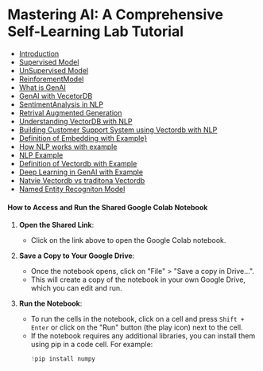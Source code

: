 #  Mastering AI: A Comprehensive Self-Learning Lab Tutorial
- [Introduction](https://colab.research.google.com/drive/1nz_dIE2Vgaua3lEvxjgxa9i02gZq8Dvo?usp=sharing)
- [Supervised Model](https://colab.research.google.com/drive/1Ze4mZuFP8ZNPrKrQYUZGFsPl33nIWT3o?usp=sharing)
- [UnSupervised Model](https://colab.research.google.com/drive/1dAsB2QwmduKZz4r2BFsuMIssOJZSYmXa?usp=sharing)
- [ReinforementModel](https://colab.research.google.com/drive/1u9s_JhxPtUYAj8kCLmhNVsFmVrYJ83Om?usp=sharing)
- [What is GenAI](https://colab.research.google.com/drive/1bWdByb0cuxnezCFEXIWFq9XI8_toWpNi?usp=sharing)
- [GenAI with VecetorDB](https://colab.research.google.com/drive/1UMoJzqZvaXBCPFqC7n7Khy-X6-uSZB3E?usp=sharing)
- [SentimentAnalysis in NLP](https://colab.research.google.com/drive/1Kw4r76xPW2YfFH4zzzJiPlCfO_x44uHt?usp=sharing)
- [Retrival Augmented Generation](https://colab.research.google.com/drive/1IC0Eo2qhfZXMxfHLQs3HcfOkukZddLwk?usp=sharing)
- [Understanding VectorDB with NLP](https://colab.research.google.com/drive/1rUH9YblrSNKFFiPdLMp9Jp1Fq8Xl92WE?usp=sharing)
- [Building Customer Support System using Vectordb with NLP](https://colab.research.google.com/drive/1jR_FSnrD2CKWsb2jSl-5MEZs5J-mZODi?usp=sharing)
- [Definition of Embedding with Example}](https://colab.research.google.com/drive/1yotBeCE5OFGDzmULJQ4YUoexUMgUnIMX?usp=sharing)
- [How NLP works with example](https://colab.research.google.com/drive/1k3cWy0St1rxsy5OQWs_mF9XYN_x9KoGs?usp=sharing)
- [NLP Example](https://colab.research.google.com/drive/16kj8eQUz8RtcJwdqZWGTAhW4l9PlNOCZ?usp=sharing)
- [Definition of Vectordb with Example](https://colab.research.google.com/drive/135Axurh5y99gb0N9iKJWywBB6JTATZ03?usp=sharing)
- [Deep Learning in GenAI with Example](https://colab.research.google.com/drive/1Nhpu-jyPb5EVvw_kxzT-txYxjHs1e1Df?usp=sharing)
- [Natvie Vectordb vs traditona Vectordb](https://colab.research.google.com/drive/1VczehNciR44bWLXoCWZeJrSVrVnePaJe?usp=sharing)
- [Named Entity Recogniton Model](https://colab.research.google.com/drive/1_j-GC9z08IU-HpQQeq7jwsNs5-k90BAp?usp=sharing)
  

#### How to Access and Run the Shared Google Colab Notebook

1. **Open the Shared Link**:
   - Click on the link above to open the Google Colab notebook.

2. **Save a Copy to Your Google Drive**:
   - Once the notebook opens, click on "File" > "Save a copy in Drive...".
   - This will create a copy of the notebook in your own Google Drive, which you can edit and run.

3. **Run the Notebook**:
   - To run the cells in the notebook, click on a cell and press `Shift + Enter` or click on the "Run" button (the play icon) next to the cell.
   - If the notebook requires any additional libraries, you can install them using pip in a code cell. For example:
     ```python
     !pip install numpy
     ```
